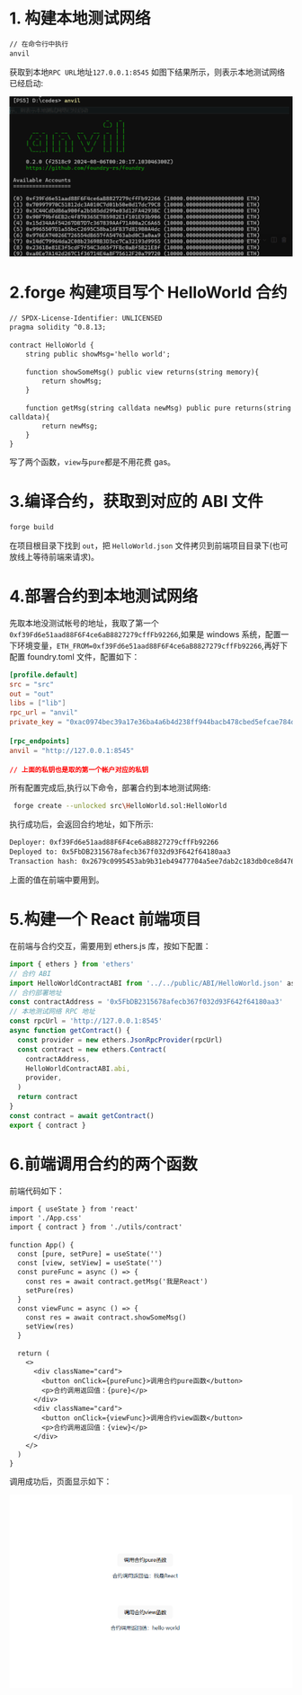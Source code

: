 # 1. 构建本地测试网络

```bash
// 在命令行中执行
anvil
```

获取到本地`RPC URL`地址`127.0.0.1:8545`
如图下结果所示，则表示本地测试网络已经启动:

![anvil](/public/imgs/anvil.png)

# 2.forge 构建项目写个 HelloWorld 合约

```solidity
// SPDX-License-Identifier: UNLICENSED
pragma solidity ^0.8.13;

contract HelloWorld {
    string public showMsg='hello world';

    function showSomeMsg() public view returns(string memory){
        return showMsg;
    }

    function getMsg(string calldata newMsg) public pure returns(string calldata){
        return newMsg;
    }
}

```

写了两个函数，`view`与`pure`都是不用花费 gas。

# 3.编译合约，获取到对应的 ABI 文件

```bash
forge build

```

在项目根目录下找到 `out`，把 `HelloWorld.json` 文件拷贝到前端项目目录下(也可放线上等待前端来请求)。

# 4.部署合约到本地测试网络

先取本地没测试帐号的地址，我取了第一个`0xf39Fd6e51aad88F6F4ce6aB8827279cffFb92266`,如果是 windows 系统，配置一下环境变量，`ETH_FROM=0xf39Fd6e51aad88F6F4ce6aB8827279cffFb92266`,再好下配置 foundry.toml 文件，配置如下：

```toml
[profile.default]
src = "src"
out = "out"
libs = ["lib"]
rpc_url = "anvil"
private_key = "0xac0974bec39a17e36ba4a6b4d238ff944bacb478cbed5efcae784d7bf4f2ff80"

[rpc_endpoints]
anvil = "http://127.0.0.1:8545"

// 上面的私钥也是取的第一个帐户对应的私钥

```

所有配置完成后,执行以下命令，部署合约到本地测试网络:

```bash
 forge create --unlocked src\HelloWorld.sol:HelloWorld

```

执行成功后，会返回合约地址，如下所示:

```bash
Deployer: 0xf39Fd6e51aad88F6F4ce6aB8827279cffFb92266
Deployed to: 0x5FbDB2315678afecb367f032d93F642f64180aa3
Transaction hash: 0x2679c0995453ab9b31eb49477704a5ee7dab2c183db0ce8d476e04375d4704a9
```

上面的值在前端中要用到。

# 5.构建一个 React 前端项目

在前端与合约交互，需要用到 ethers.js 库，按如下配置：

```ts
import { ethers } from 'ethers'
// 合约 ABI
import HelloWorldContractABI from '../../public/ABI/HelloWorld.json' assert { type: 'json' }
// 合约部署地址
const contractAddress = '0x5FbDB2315678afecb367f032d93F642f64180aa3'
// 本地测试网络 RPC 地址
const rpcUrl = 'http://127.0.0.1:8545'
async function getContract() {
  const provider = new ethers.JsonRpcProvider(rpcUrl)
  const contract = new ethers.Contract(
    contractAddress,
    HelloWorldContractABI.abi,
    provider,
  )
  return contract
}
const contract = await getContract()
export { contract }
```

# 6.前端调用合约的两个函数

前端代码如下：

```
import { useState } from 'react'
import './App.css'
import { contract } from './utils/contract'

function App() {
  const [pure, setPure] = useState('')
  const [view, setView] = useState('')
  const pureFunc = async () => {
    const res = await contract.getMsg('我是React')
    setPure(res)
  }
  const viewFunc = async () => {
    const res = await contract.showSomeMsg()
    setView(res)
  }

  return (
    <>
      <div className="card">
        <button onClick={pureFunc}>调用合约pure函数</button>
        <p>合约调用返回值：{pure}</p>
      </div>
      <div className="card">
        <button onClick={viewFunc}>调用合约view函数</button>
        <p>合约调用返回值：{view}</p>
      </div>
    </>
  )
}
```

调用成功后，页面显示如下：

![contract.png](/public/imgs/contract.png)
